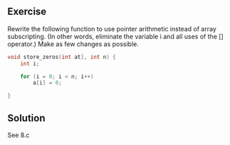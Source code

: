 ## Exercise 
Rewrite the following function to use pointer arithmetic instead of array subscripting. (In other words, eliminate the variable i and all uses of the [] operator.) Make as few changes as possible.

```c
void store_zeros(int at], int n) {
    int i;

    for (i = 0; i < n; i++)
        a[i] = 0;

}
```

## Solution
See 8.c
